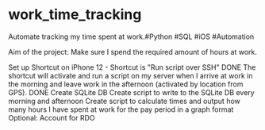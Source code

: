 # work_time_tracking
Automate tracking my time spent at work.#Python #SQL #iOS #Automation

Aim of the project: Make sure I spend the required amount of hours at work.


Set up Shortcut on iPhone 12 - Shortcut is "Run script over SSH"  DONE
The shortcut will activate and run a script on my server when I arrive at work in the morning and leave work in the afternoon (activated by location from GPS). DONE
Create SQLite DB
Create script to write to the SQLite DB every morning and afternoon
Create script to calculate times and output how many hours I have spent at work for the pay period in a graph format
  Optional: Account for RDO
